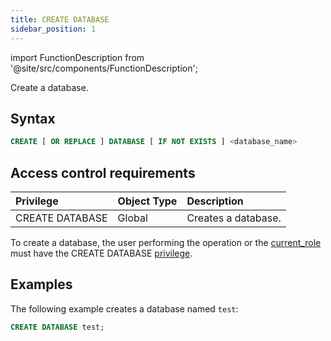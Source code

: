 ```yaml
---
title: CREATE DATABASE
sidebar_position: 1
---
```


import FunctionDescription from '@site/src/components/FunctionDescription';

<FunctionDescription description="Introduced or updated: v1.2.339"/>

Create a database.

## Syntax

```sql
CREATE [ OR REPLACE ] DATABASE [ IF NOT EXISTS ] <database_name>
```

## Access control requirements

| Privilege       | Object Type | Description         |
|:----------------|:------------|:--------------------|
| CREATE DATABASE | Global      | Creates a database. |


To create a database, the user performing the operation or the [current_role](/guides/security/access-control/roles) must have the CREATE DATABASE [privilege](/guides/security/access-control/privileges).

## Examples

The following example creates a database named `test`:

```sql
CREATE DATABASE test;
```